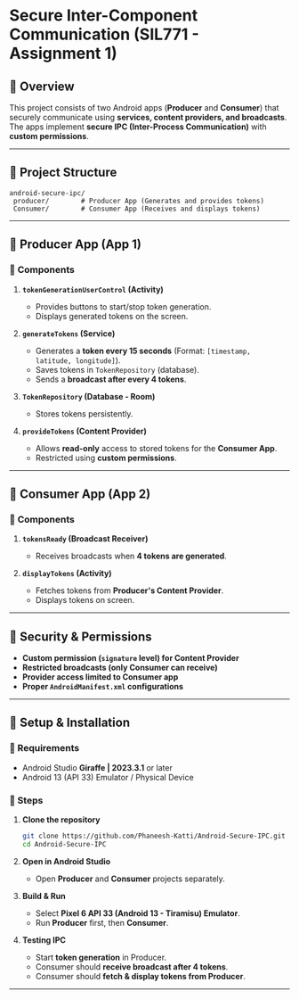 # Secure Inter-Component Communication (SIL771 - Assignment 1)

## 📌 Overview
This project consists of two Android apps (**Producer** and **Consumer**) that securely communicate using **services, content providers, and broadcasts**. The apps implement **secure IPC (Inter-Process Communication)** with **custom permissions**.

---

## 📂 Project Structure
```
android-secure-ipc/
️️ producer/        # Producer App (Generates and provides tokens)
️️ Consumer/        # Consumer App (Receives and displays tokens)
```

---

## 📱 **Producer App (App 1)**
### 🔹 **Components**
1. **`tokenGenerationUserControl` (Activity)**  
   - Provides buttons to start/stop token generation.  
   - Displays generated tokens on the screen.  

2. **`generateTokens` (Service)**  
   - Generates a **token every 15 seconds** (Format: `[timestamp, latitude, longitude]`).  
   - Saves tokens in `TokenRepository` (database).  
   - Sends a **broadcast after every 4 tokens**.  

3. **`TokenRepository` (Database - Room)**  
   - Stores tokens persistently.  

4. **`provideTokens` (Content Provider)**  
   - Allows **read-only** access to stored tokens for the **Consumer App**.  
   - Restricted using **custom permissions**.  

---

## 📱 **Consumer App (App 2)**
### 🔹 **Components**
1. **`tokensReady` (Broadcast Receiver)**  
   - Receives broadcasts when **4 tokens are generated**.  

2. **`displayTokens` (Activity)**  
   - Fetches tokens from **Producer's Content Provider**.  
   - Displays tokens on screen.  

---

## 🔐 **Security & Permissions**
- **Custom permission (`signature` level) for Content Provider**  
- **Restricted broadcasts (only Consumer can receive)**  
- **Provider access limited to Consumer app**  
- **Proper `AndroidManifest.xml` configurations**

---

## 🚀 **Setup & Installation**
### **🔹 Requirements**
- Android Studio **Giraffe | 2023.3.1** or later
- Android 13 (API 33) Emulator / Physical Device

### **🔹 Steps**
1. **Clone the repository**
   ```sh
   git clone https://github.com/Phaneesh-Katti/Android-Secure-IPC.git
   cd Android-Secure-IPC
   ```

2. **Open in Android Studio**  
   - Open **Producer** and **Consumer** projects separately.

3. **Build & Run**
   - Select **Pixel 6 API 33 (Android 13 - Tiramisu) Emulator**.  
   - Run **Producer** first, then **Consumer**.  

4. **Testing IPC**
   - Start **token generation** in Producer.  
   - Consumer should **receive broadcast after 4 tokens**.  
   - Consumer should **fetch & display tokens from Producer**.  

---

